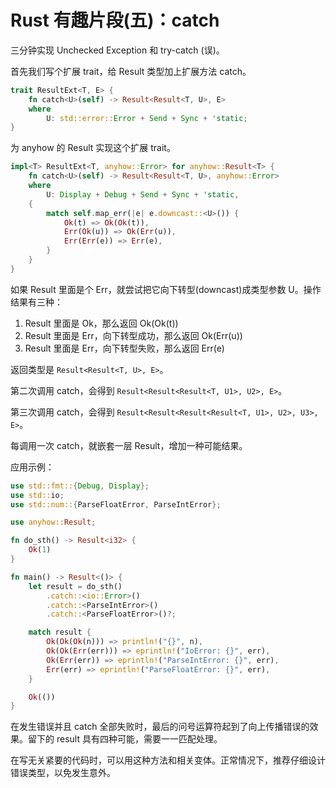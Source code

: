 # Rust 有趣片段(五)：catch

三分钟实现 Unchecked Exception 和 try-catch (误)。

首先我们写个扩展 trait，给 Result 类型加上扩展方法 catch。

```rust
trait ResultExt<T, E> {
    fn catch<U>(self) -> Result<Result<T, U>, E>
    where
        U: std::error::Error + Send + Sync + 'static;
}
```

为 anyhow 的 Result 实现这个扩展 trait。

```rust
impl<T> ResultExt<T, anyhow::Error> for anyhow::Result<T> {
    fn catch<U>(self) -> Result<Result<T, U>, anyhow::Error>
    where
        U: Display + Debug + Send + Sync + 'static,
    {
        match self.map_err(|e| e.downcast::<U>()) {
            Ok(t) => Ok(Ok(t)),
            Err(Ok(u)) => Ok(Err(u)),
            Err(Err(e)) => Err(e),
        }
    }
}
```

如果 Result 里面是个 Err，就尝试把它向下转型(downcast)成类型参数 U。操作结果有三种：

1. Result 里面是 Ok，那么返回 Ok(Ok(t))
2. Result 里面是 Err，向下转型成功，那么返回 Ok(Err(u))
3. Result 里面是 Err，向下转型失败，那么返回 Err(e)

返回类型是 `Result<Result<T, U>, E>`。

第二次调用 catch，会得到 `Result<Result<Result<T, U1>, U2>, E>`。

第三次调用 catch，会得到 `Result<Result<Result<Result<T, U1>, U2>, U3>, E>`。

每调用一次 catch，就嵌套一层 Result，增加一种可能结果。

应用示例：

```rust
use std::fmt::{Debug, Display};
use std::io;
use std::num::{ParseFloatError, ParseIntError};

use anyhow::Result;

fn do_sth() -> Result<i32> {
    Ok(1)
}

fn main() -> Result<()> {
    let result = do_sth()
        .catch::<io::Error>()
        .catch::<ParseIntError>()
        .catch::<ParseFloatError>()?;

    match result {
        Ok(Ok(Ok(n))) => println!("{}", n),
        Ok(Ok(Err(err))) => eprintln!("IoError: {}", err),
        Ok(Err(err)) => eprintln!("ParseIntError: {}", err),
        Err(err) => eprintln!("ParseFloatError: {}", err),
    }

    Ok(())
}
```

在发生错误并且 catch 全部失败时，最后的问号运算符起到了向上传播错误的效果。留下的 result 具有四种可能，需要一一匹配处理。

在写无关紧要的代码时，可以用这种方法和相关变体。正常情况下，推荐仔细设计错误类型，以免发生意外。
